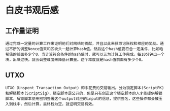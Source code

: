 # 白皮书观后感
## 工作量证明
    通过完成一定量的计算工作来证明他们对网络的贡献，并且以此来获取记账权和相应的奖励。通过不断的调整Nonce值来和区块头一起计算hash值，然后这个hash值要符合一定条件，比如哈希值的前面多少个0，当计算符合条件的hash值时，就可以认为计算工作完成。每10分钟出一个块，出块过快，就会调整难度来降低计算量。这个难度就是hash值前面有多少个0。
## UTXO
    UTXO（Unspent Transaction Output）即未花费的交易输出。分为锁定脚本(ScriptPK)和解锁脚本(ScriptSig)，锁定脚本是公开的，但是只有创造这个锁定脚本的人才能提供解锁脚本，解锁脚本使用密钥签署这个output对应的input的信息，提供签名，这些操作都会被压入到栈中，然后计算，最终栈为空，就证明交易有效。